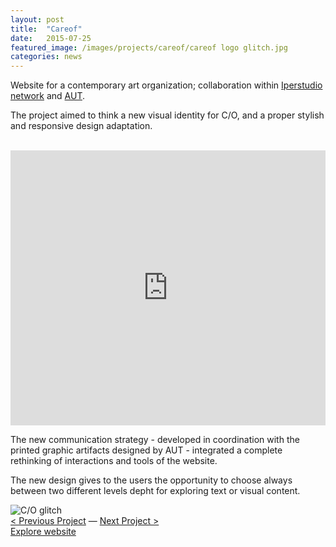 ```yaml
---
layout: post
title:  "Careof"
date:   2015-07-25
featured_image: /images/projects/careof/careof logo glitch.jpg
categories: news
---
```


Website for a contemporary art organization; collaboration within <a href="https://www.iperstudio.net/" target="_blank">Iperstudio network</a> and <a href="http://www.98800.org/" target="_blank"> AUT</a>.

The project aimed to think a new visual identity for C/O, and a proper stylish and responsive design adaptation.

<br>
<iframe src="https://player.vimeo.com/video/150954036?color=e74c3c&title=0&byline=0&portrait=0" width="100%" height="440" frameborder="0" webkitallowfullscreen mozallowfullscreen allowfullscreen></iframe>
<br>

The new communication strategy - developed in coordination with the printed graphic artifacts designed by AUT - integrated a complete rethinking of interactions and tools of the website.

The new design gives to the users the opportunity to choose always between two different levels depht for exploring text or visual content.

<img src="http://payload399.cargocollective.com/1/10/325579/10282961/output_UuELbY.gif" alt="C/O glitch">
<br>
<a href="http://fabriziogoglia.com//news/1972/09/14/Pioneer%20Plaque.html">< Previous Project</a> — <a href="http://fabriziogoglia.com//news/2015/06/01/Venice%20Forward%20Future.html">Next Project ></a>
<br>
<a href="https://www.careof.org/" target="_blank" class="button">Explore website</a>
